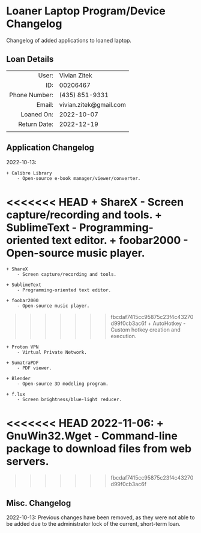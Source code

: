 # Loaner Laptop Program/Device Changelog

Changelog of added applications to loaned laptop.

## Loan Details

|               |                |
| ------------: | -------------- |
|         User: | Vivian Zitek   |
|           ID: | 00206467       |
| Phone Number: | (435) 851-9331 |
|        Email: | vivian.zitek@gmail.<span></span>com |
|    Loaned On: | 2022-10-07     |
|  Return Date: | 2022-12-19     |
|               |                |

## Application Changelog

2022-10-13:

	+ Calibre Library
		- Open-source e-book manager/viewer/converter.
<<<<<<< HEAD
	+ ShareX
		- Screen capture/recording and tools.
	+ SublimeText
		- Programming-oriented text editor.
	+ foobar2000
		- Open-source music player.
=======

	+ ShareX
		- Screen capture/recording and tools.

	+ SublimeText
		- Programming-oriented text editor.

	+ foobar2000
		- Open-source music player.

>>>>>>> fbcdaf7415cc95875c23f4c43270d99f0cb3ac6f
	+ AutoHotkey
		- Custom hotkey creation and execution.

	+ Proton VPN
		- Virtual Private Network.

	+ SumatraPDF
		- PDF viewer.

	+ Blender
		- Open-source 3D modeling program.

	+ f.lux
		- Screen brightness/blue-light reducer.

<<<<<<< HEAD
2022-11-06:
	+ GnuWin32.Wget
		- Command-line package to download files from web servers.
=======
>>>>>>> fbcdaf7415cc95875c23f4c43270d99f0cb3ac6f

## Misc. Changelog

2022-10-13:
	Previous changes have been removed, as they were not able to be added due to the administrator lock of the current, short-term loan.
